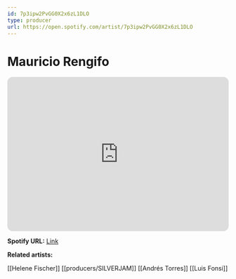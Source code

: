 ```yaml
---
id: 7p3ipw2PvGG0X2x6zL1DLO
type: producer
url: https://open.spotify.com/artist/7p3ipw2PvGG0X2x6zL1DLO
---
```

# Mauricio Rengifo

<iframe style="border-radius:12px" src="https://open.spotify.com/embed/artist/7p3ipw2PvGG0X2x6zL1DLO" width="100%" height="352" frameBorder="0" allowfullscreen="" allow="autoplay; clipboard-write; encrypted-media; fullscreen; picture-in-picture" loading="lazy"></iframe>

**Spotify URL:** [Link](https://open.spotify.com/artist/7p3ipw2PvGG0X2x6zL1DLO)

**Related artists:**

[[Helene Fischer]]
[[producers/SILVERJAM]]
[[Andrés Torres]]
[[Luis Fonsi]]
